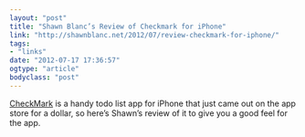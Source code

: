 ```yaml
---
layout: "post"
title: "Shawn Blanc’s Review of Checkmark for iPhone"
link: "http://shawnblanc.net/2012/07/review-checkmark-for-iphone/"
tags: 
- "links"
date: "2012-07-17 17:36:57"
ogtype: "article"
bodyclass: "post"
---
```


[CheckMark](http://itunes.apple.com/us/app/checkmark/id524873453) is a handy todo list app for iPhone that just came out on the app store for a dollar, so here’s Shawn’s review of it to give you a good feel for the app.